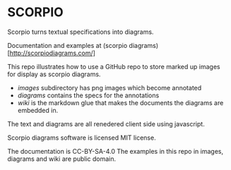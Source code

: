 # SCORPIO

Scorpio turns textual specifications into diagrams.

Documentation and examples at (scorpio diagrams)[http://scorpiodiagrams.com/]

This repo illustrates how to use a GitHub repo to store marked up images for display as scorpio diagrams.

+ *images* subdirectory has png images which become annotated
+ *diagrams* contains the specs for the annotations
+ *wiki* is the markdown glue that makes the documents the diagrams are embedded in.

The text and diagrams are all renedered client side using javascript.  

Scorpio diagrams software is licensed MIT license. 

The documentation is CC-BY-SA-4.0
The examples in this repo in images, diagrams and wiki are public domain.

